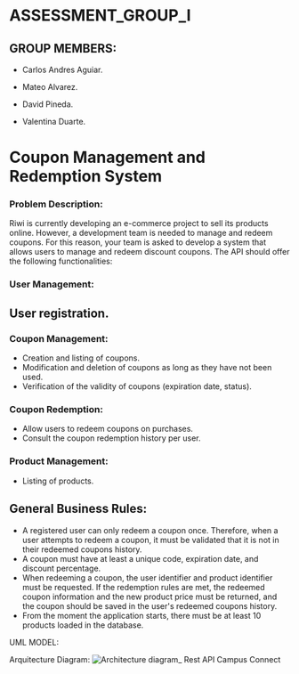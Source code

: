 # ASSESSMENT_GROUP_I

## GROUP MEMBERS:

* Carlos Andres Aguiar.

* Mateo Alvarez.

* David Pineda.

* Valentina Duarte.

# Coupon Management and Redemption System
### Problem Description:
Riwi is currently developing an e-commerce project to sell its products online. However, a development team is needed to manage and redeem coupons. For this reason, your team is asked to develop a system that allows users to manage and redeem discount coupons. The API should offer the following functionalities:

### User Management:
## User registration.
### Coupon Management:
* Creation and listing of coupons.
* Modification and deletion of coupons as long as they have not been used.
* Verification of the validity of coupons (expiration date, status).
### Coupon Redemption:
* Allow users to redeem coupons on purchases.
* Consult the coupon redemption history per user.
### Product Management:
* Listing of products.
  
## General Business Rules:
* A registered user can only redeem a coupon once. Therefore, when a user attempts to redeem a coupon, it must be validated that it is not in their redeemed coupons history.
* A coupon must have at least a unique code, expiration date, and discount percentage.
* When redeeming a coupon, the user identifier and product identifier must be requested. If the redemption rules are met, the redeemed coupon information and the new product price must be returned, and the coupon should be saved in the user's redeemed coupons history.
* From the moment the application starts, there must be at least 10 products loaded in the database.



UML MODEL:

Arquitecture Diagram:
![Architecture diagram_ Rest API Campus Connect](https://github.com/user-attachments/assets/00168e2b-83d1-490e-959a-a363e740d982)

